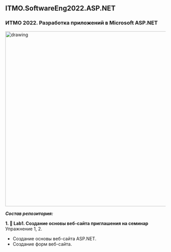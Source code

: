 ## ITMO.SoftwareEng2022.ASP.NET
### ИТМО 2022. Разработка приложений в Microsoft ASP.NET
<img src="https://ie.wampi.ru/2022/09/29/AASP_NET.jpg" alt="drawing" width="550"/>

***Состав репозитория:***

 <strong>1. &#128194; Lab1. Создание основы веб-сайта приглашения на семинар </strong> Упражнение 1, 2.
  + Создание основы веб-сайта ASP.NET.
  + Создание форм веб-сайта.
